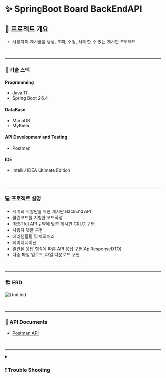 # ✨ SpringBoot Board BackEndAPI

## 💖 프로젝트 개요
- 사용자의 게시글을 생성, 조회, 수정, 삭제 할 수 있는 게시판 프로젝트

<br/>

-----------

### 🔧 기술 스택
#### Programming
- Java 11
- Spring Boot 2.6.4

#### DataBase
- MariaDB
- MyBatis

#### API Development and Testing
- Postman

#### IDE
- IntelliJ IDEA Ultimate Edition

<br/>

-----------

### 💻 프로젝트 설명
- 서버의 역할만을 위한 게시판 BackEnd API
- 클린코드를 지향한 코드작성
- RESTful API 규약에 맞춘 게시판 CRUD 구현
- 사용자 댓글 구현
- 에러핸들링 및 예외처리
- 페이지네이션
- 일관된 응답 형식에 따른 API 응답 구현(ApiResponseDTO)
- 다중 파일 업로드, 파일 다운로드 구현

<br/>

-----------

### 🏗 ERD
![Untitled](https://user-images.githubusercontent.com/97177357/227842389-eb6e06d1-f6bf-4400-9c26-ecedf5a28ae1.png)


<br/>

-----------

### 💭 API Documents
- [Postman API](https://documenter.getpostman.com/view/21420226/2s93RNxuip)


<br/>

-----------

<details>
<summary> 

### ❗ Trouble Shooting
</summary>


<details>
<summary>

#### Octet-stream Trouble
</summary>

```
@GetMapping("/files/download/{fileNo}")
public ResponseEntity<ApiResponseDTO<Resource>> fileDown(@PathVariable("fileNo") Long fileNo) throws IOException {

    FileDTO fileDTO = fileService.downloadFile(fileNo);

    return ResponseEntity.ok().contentType(MediaType.parseMediaType("application/octet-stream"))
            .header(HttpHeaders.CONTENT_DISPOSITION, fileDTO.getContentDisposition())
            .body(ApiResponseDTO.<Resource>builder()
                    .httpStatus(HttpStatus.OK)
                    .resultCode(HttpStatus.OK.value())
                    .resultData(fileDTO.getResource())
                    .build());
}
```
Vue.js를 통해 파일을 다운로드 받으려고 하니 계속해서
```
No converter for [class com.mogreene.board.common.api.ApiResponseDTO] with preset Content-Type 'application/octet-stream']
```
위의 WARN 이 표시가 되며 클라이언트 콘솔창엔 cors header 에러가 발생했다.

정확하게 프론트와 백 어느부분의 에러인지 알지 못하여 cors Config를 건드렸지만

역시나 CORS는 문제가 없었다.
```

//CORS 설정 모든 경로,메서드, 헤더를 허용해주고 있다.
@Override
public void addCorsMappings(CorsRegistry registry) {
    registry.addMapping("/**")
            .allowedOrigins("http://localhost:3000")
            .allowedMethods("*")
            .allowedHeaders("*")
            .maxAge(3600);
}
```
그러다 postman을 통해서 경로를 들어갔을때 다운을 받지 못하는 상황을 발견했고

에러의 원인이 서버에 있다는 것을 알게되었다.

가장 의심이 되는것은 'ApiResponseDTO' 내가 만든 공통 responseDTO다.

에러로그로 잡히기도 하고 그 전에 공통 api를 작성하기 전에는 문제없이 파일이 다운로드가 되었기 때문이다.

<br/>

#### 해결
```
@GetMapping("/files/download/{fileNo}")
public ResponseEntity<Resource> fileDown(@PathVariable("fileNo") Long fileNo) throws IOException {

    FileDTO fileDTO = fileService.downloadFile(fileNo);

    return ResponseEntity.ok()
            .contentType(MediaType.parseMediaType("application/octet-stream"))
            .header(HttpHeaders.CONTENT_DISPOSITION, fileDTO.getContentDisposition())
            .body(fileDTO.getResource());
}
```
공통으로 사용하고 있는 ApiResponseDTO는 HTTP 응답 '본문'에 포함될 수 있는 데이터 객체이다.

하지만 위 클래스를 바이너리 파일 형식인 'application/octet-stream'의 HTTP 응답 본문에 직렬화 할 수 없기 때문에 발생한 오류였다.

이를 해결 하기 위해 ApiResponseDTO 객체를 집어넣지 않고 Resource 그 자체를 반환하도록 하여 에러를 해결하였다.

</details>

</details>
